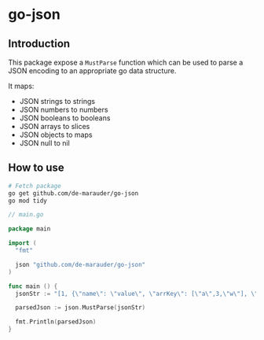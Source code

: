 # go-json

## Introduction
This package expose a `MustParse` function which can be used to parse a JSON encoding to an appropriate go data structure.

It maps: 
- JSON strings to strings
- JSON numbers to numbers
- JSON booleans to booleans
- JSON arrays to slices
- JSON objects to maps
- JSON null to nil

## How to use
```bash
# Fetch package
go get github.com/de-marauder/go-json
go mod tidy
```

```go
// main.go

package main

import (
  "fmt"

  json "github.com/de-marauder/go-json"
) 

func main () {
  jsonStr := "[1, {\"name\": \"value\", \"arrKey\": [\"a\",3,\"w\"], \"objKey\": {\"nested key\": \"nested value\"} }, 3]"

  parsedJson := json.MustParse(jsonStr)

  fmt.Println(parsedJson)
}

```
